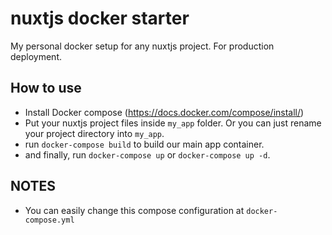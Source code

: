 # nuxtjs docker starter
My personal docker setup for any nuxtjs project. For production deployment.

## How to use
- Install Docker compose (https://docs.docker.com/compose/install/)
- Put your nuxtjs project files inside `my_app` folder. Or you can just rename your project directory into `my_app`.
- run `docker-compose build` to build our main app container.
- and finally, run `docker-compose up` or `docker-compose up -d`.

## NOTES
- You can easily change this compose configuration at `docker-compose.yml`